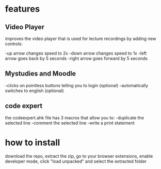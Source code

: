 # features

## Video Player
improves the video player that is used for lecture recordings by adding new controls:

-up arrow changes speed to 2x
-down arrow changes speed to 1x
-left arrow goes back by 5 seconds
-right arrow goes forward by 5 seconds

## Mystudies and Moodle
-clicks on pointless buttons telling you to login (optional)
-automatically switches to english (optional)


## code expert
the codeexpert.ahk file has 3 macros that allow you to:
-duplicate the selected line
-comment the selected line
-write a print statement


# how to install
download the repo, extract the zip, go to your browser extensions, enable developer mode, click "load unpacked" and select the extracted folder